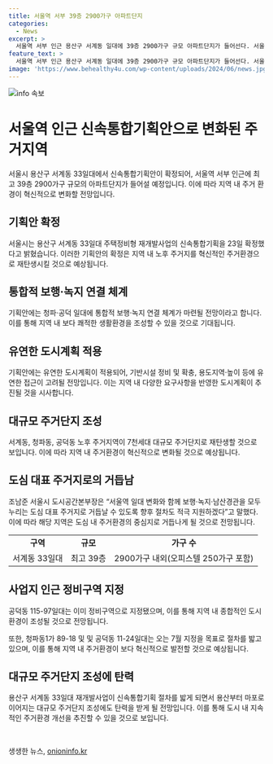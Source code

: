 ```yaml
---
title: 서울역 서부 39층 2900가구 아파트단지
categories:
  - News
excerpt: >
  서울역 서부 인근 용산구 서계동 일대에 39층 2900가구 규모 아파트단지가 들어선다. 서울시는 주택정비형 재개발사업의 신속통합기획을 확정했다고 23일 밝혔다. 지상 철도로 보행과 차량 동선이 단절돼 있고, 노후주택이 87%에 달해 불편을 겪던 이 지역이 39층 주거단지로 변화되며, 보행·녹지 연결체계 마련 등 도시계획에 유연한 측면이 주목받고 있다. 또한, 이번 사업으로 서계동, 청파동, 공덕동 노후 주거지역이 대규모 주거단지로 재탄생하는 것으로 예상된다.
feature_text: >
  서울역 서부 인근 용산구 서계동 일대에 39층 2900가구 규모 아파트단지가 들어선다. 서울시는 주택정비형 재개발사업의 신속통합기획을 확정했다고 23일 밝혔다. 지상 철도로 보행과 차량 동선이 단절돼 있고, 노후주택이 87%에 달해 불편을 겪던 이 지역이 39층 주거단지로 변화되며, 보행·녹지 연결체계 마련 등 도시계획에 유연한 측면이 주목받고 있다. 또한, 이번 사업으로 서계동, 청파동, 공덕동 노후 주거지역이 대규모 주거단지로 재탄생하는 것으로 예상된다.
image: 'https://www.behealthy4u.com/wp-content/uploads/2024/06/news.jpg'
---
```


<p><img src="https://www.behealthy4u.com/wp-content/uploads/2024/06/news.jpg" alt="info 속보" /></p>

<h1>서울역 인근 신속통합기획안으로 변화된 주거지역</h1>

<p data-ke-size="size16">서울시 용산구 서계동 33일대에서 신속통합기획안이 확정되어, 서울역 서부 인근에 최고 39층 2900가구 규모의 아파트단지가 들어설 예정입니다. 이에 따라 지역 내 주거 환경이 혁신적으로 변화할 전망입니다.</p>

<h2><b>기획안 확정</b></h2>

<p>서울시는 용산구 서계동 33일대 주택정비형 재개발사업의 신속통합기획을 23일 확정했다고 밝혔습니다. 이러한 기획안의 확정은 지역 내 노후 주거지를 혁신적인 주거환경으로 재탄생시킬 것으로 예상됩니다.</p>

<h2><b>통합적 보행·녹지 연결 체계</b></h2>

<p>기획안에는 청파·공덕 일대에 통합적 보행·녹지 연결 체계가 마련될 전망이라고 합니다. 이를 통해 지역 내 보다 쾌적한 생활환경을 조성할 수 있을 것으로 기대됩니다.</p>

<h2><b>유연한 도시계획 적용</b></h2>

<p>기획안에는 유연한 도시계획이 적용되어, 기반시설 정비 및 확충, 용도지역·높이 등에 유연한 접근이 고려될 전망입니다. 이는 지역 내 다양한 요구사항을 반영한 도시계획이 추진될 것을 시사합니다.</p>

<h2><b>대규모 주거단지 조성</b></h2>

<p>서계동, 청파동, 공덕동 노후 주거지역이 7천세대 대규모 주거단지로 재탄생할 것으로 보입니다. 이에 따라 지역 내 주거환경이 혁신적으로 변화될 것으로 예상됩니다.</p>

<h2><b>도심 대표 주거지로의 거듭남</b></h2>

<p>조남준 서울시 도시공간본부장은 “서울역 일대 변화와 함께 보행·녹지·남산경관을 모두 누리는 도심 대표 주거지로 거듭날 수 있도록 향후 절차도 적극 지원하겠다”고 말했다. 이에 따라 해당 지역은 도심 내 주거환경의 중심지로 거듭나게 될 것으로 전망됩니다.</p>

<table>
    <tr>
        <td style="text-align: center; height: 17px;"><b>구역</b></td>
        <td style="text-align: center; height: 17px;"><b>규모</b></td>
        <td style="text-align: center; height: 17px;"><b>가구 수</b></td>
    </tr>
    <tr>
        <td style="text-align: center; height: 17px;">서계동 33일대</td>
        <td style="text-align: center; height: 17px;">최고 39층</td>
        <td style="text-align: center; height: 17px;">2900가구 내외(오피스텔 250가구 포함)</td>
    </tr>
</table>

<h2><b>사업지 인근 정비구역 지정</b></h2>

<p>공덕동 115-97일대는 이미 정비구역으로 지정됐으며, 이를 통해 지역 내 종합적인 도시환경이 조성될 것으로 전망됩니다.</p>

<p>또한, 청파동1가 89-18 및 및 공덕동 11-24일대는 오는 7월 지정을 목표로 절차를 밟고 있으며, 이를 통해 지역 내 주거환경이 보다 혁신적으로 발전할 것으로 예상됩니다.</p>

<h2><b>대규모 주거단지 조성에 탄력</b></h2>

<p>용산구 서계동 33일대 재개발사업이 신속통합기획 절차를 밟게 되면서 용산부터 마포로 이어지는 대규모 주거단지 조성에도 탄력을 받게 될 전망입니다. 이를 통해 도시 내 지속적인 주거환경 개선을 추진할 수 있을 것으로 보입니다.</p>

<p data-ke-size="size16">&nbsp;</p>
생생한 뉴스, <a href="https://onioninfo.kr" rel="dofollow">onioninfo.kr</a>


